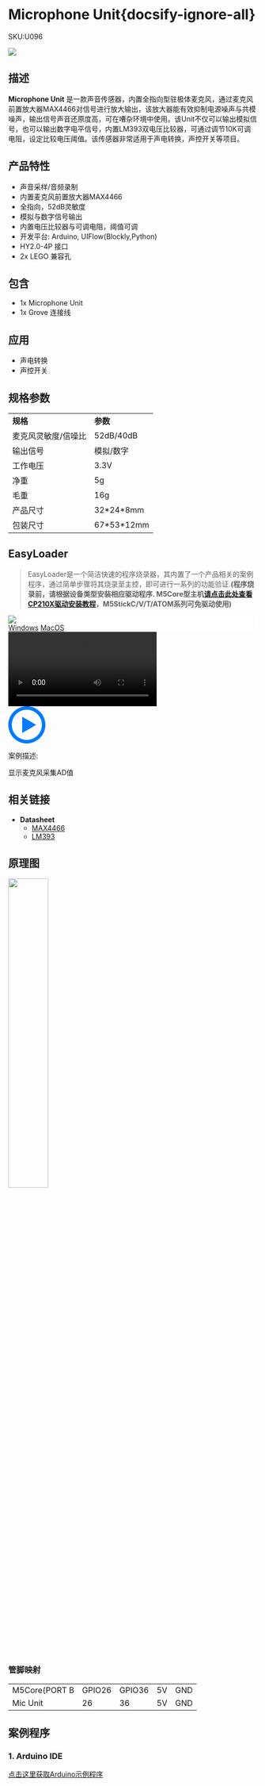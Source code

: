 # Microphone Unit{docsify-ignore-all}

<el-tag effect="plain">SKU:U096</el-tag>

<div class="product_pic"><img src="assets/img/product_pics/unit/mic/mic.webp"></div>

## 描述

**Microphone Unit** 是一款声音传感器，内置全指向型驻极体麦克风，通过麦克风前置放大器MAX4466对信号进行放大输出，该放大器能有效抑制电源噪声与共模噪声，输出信号声音还原度高，可在嘈杂环境中使用。该Unit不仅可以输出模拟信号，也可以输出数字电平信号，内置LM393双电压比较器，可通过调节10K可调电阻，设定比较电压阈值。该传感器非常适用于声电转换，声控开关等项目。

## 产品特性

- 声音采样/音频录制
- 内置麦克风前置放大器MAX4466
- 全指向，52dB灵敏度
- 模拟与数字信号输出
- 内置电压比较器与可调电阻，阈值可调
- 开发平台: Arduino, UIFlow(Blockly,Python)
- HY2.0-4P 接口
- 2x LEGO 兼容孔

## 包含

- 1x Microphone Unit
- 1x Grove 连接线

## 应用

- 声电转换
- 声控开关

## 规格参数
 
<table>
   <tr style="font-weight:bold">
      <td>规格</td>
      <td>参数</td>
   </tr>
   <tr>
      <td>麦克风灵敏度/信噪比</td>
      <td>52dB/40dB</td>
   </tr>
   <tr>
      <td>输出信号</td>
      <td>模拟/数字</td>
   </tr>
   <tr>
      <td>工作电压</td>
      <td>3.3V</td>
   </tr>
   <tr>
   <td>净重</td>
      <td>5g</td>
   </tr>
   <tr>
      <td>毛重</td>
      <td>16g</td>
   </tr>
   <tr>
      <td>产品尺寸</td>
      <td>32*24*8mm</td>
   </tr>
   <tr>
      <td>包装尺寸</td>
      <td>67*53*12mm</td>
   </tr>
 </table>

## EasyLoader

>EasyLoader是一个简洁快速的程序烧录器，其内置了一个产品相关的案例程序，通过简单步骤将其烧录至主控，即可进行一系列的功能验证.**(程序烧录前，请根据设备类型安装相应驱动程序. M5Core型主机[请点击此处查看CP210X驱动安装教程](zh_CN/arduino/arduino_development?id=安装串口驱动)，M5StickC/V/T/ATOM系列可免驱动使用)**

<div class="easyloader-box">
    <div style="background-color:white;">
        <div><img src="https://m5stack.oss-cn-shenzhen.aliyuncs.com/image/easyloader_intro.webp"></div>
        <div class="easyloader-btn">
            <a href="https://m5stack.oss-cn-shenzhen.aliyuncs.com/EasyLoader/Windows/UNIT/For%20M5Core/EasyLoader_MIC_Unit_With_M5Core.exe">Windows</a>
            <a href="https://m5stack.oss-cn-shenzhen.aliyuncs.com/EasyLoader/MacOS/UNIT/EasyLoader_MIC_Unit_for_M5Core.dmg">MacOS</a>
        </div>
    </div>
    <div>
        <video id="example_video" controls>
            <source src="https://m5stack.oss-cn-shenzhen.aliyuncs.com/video/Product_example_video/Unit/MIC.mp4">
        </video>
        <div class="easyloader-mask">
        <a>
            <svg id="play-btn" t="1583228776634" class="icon" viewBox="0 0 1024 1024" version="1.1" xmlns="http://www.w3.org/2000/svg" p-id="4152" width="75" height="75"><path d="M512 0C229.216 0 0 229.216 0 512s229.216 512 512 512 512-229.216 512-512S794.784 0 512 0z m0 928C282.24 928 96 741.76 96 512S282.24 96 512 96s416 186.24 416 416-186.24 416-416 416zM384 288l384 224-384 224z" p-id="4153" fill="#007aff"></path></svg></a>
            <p>案例描述:</p>
            <p>显示麦克风采集AD值</p>
        </div>
    </div>
</div>

## 相关链接

-  **Datasheet** 
    - [MAX4466](https://m5stack.oss-cn-shenzhen.aliyuncs.com/resource/docs/datasheet/unit/MAX4466_V2.PDF)
    - [LM393](https://m5stack.oss-cn-shenzhen.aliyuncs.com/resource/docs/datasheet/unit/LM393.PDF)

## 原理图

<img src="assets/img/product_pics/unit/mic/mic_unit_sch.webp" width="40%">

### 管脚映射

<table>
 <tr><td>M5Core(PORT B</td><td>GPIO26</td><td>GPIO36</td><td>5V</td><td>GND</td></tr>
 <tr><td>Mic Unit</td><td>26</td><td>36</td><td>5V</td><td>GND</td></tr>
</table>

## 案例程序

### 1. Arduino IDE

[点击这里获取Arduino示例程序](https://github.com/m5stack/M5-ProductExampleCodes/tree/master/Unit/MIC_Unit)

<script>

   var purchase_link = '';

   anchor_search(purchase_link);
   scrollFunc();

</script>